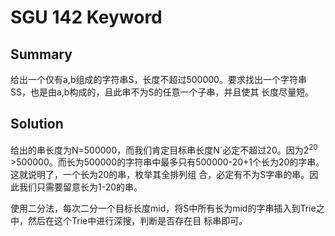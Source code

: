 # SGU 142 Keyword

## Summary

给出一个仅有a,b组成的字符串S，长度不超过500000。要求找出一个字符串SS，也是由a,b构成的，且此串不为S的任意一个子串，并且使其 长度尽量短。

## Solution

给出的串长度为N=500000，而我们肯定目标串长度N`必定不超过20。因为2<sup>20</sup> 
&gt;500000。而长为500000的字符串中最多只有500000-20+1个长为20的字串。这就说明了，一个长为20的串，枚举其全排列组
合，必定有不为S字串的串。因此我们只需要留意长为1-20的串。

使用二分法，每次二分一个目标长度mid，将S中所有长为mid的字串插入到Trie之中，然后在这个Trie中进行深搜，判断是否存在目 标串即可。 
